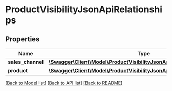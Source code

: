 # ProductVisibilityJsonApiRelationships

## Properties
Name | Type | Description | Notes
------------ | ------------- | ------------- | -------------
**sales_channel** | [**\Swagger\Client\Model\ProductVisibilityJsonApiRelationshipsSalesChannel**](ProductVisibilityJsonApiRelationshipsSalesChannel.md) |  | [optional] 
**product** | [**\Swagger\Client\Model\ProductVisibilityJsonApiRelationshipsProduct**](ProductVisibilityJsonApiRelationshipsProduct.md) |  | [optional] 

[[Back to Model list]](../../README.md#documentation-for-models) [[Back to API list]](../../README.md#documentation-for-api-endpoints) [[Back to README]](../../README.md)

